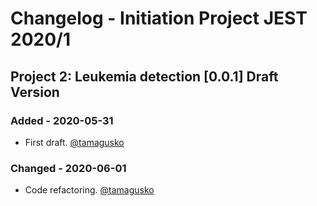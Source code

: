 # Changelog - Initiation Project JEST 2020/1
## Project 2: Leukemia detection [0.0.1] Draft Version
### Added - 2020-05-31
- First draft. [@tamagusko](https://github.com/tamagusko)
### Changed - 2020-06-01
- Code refactoring. [@tamagusko](https://github.com/tamagusko)
<!--
### Added
### Changed
### Fixed
### Removed
-->
